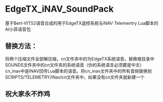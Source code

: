 # EdgeTX_iNAV_SoundPack
基于Bert-VITS2语音合成的用于EdgeTX遥控系统与iNAV Telementry Lua脚本的AI小菲语音包  
## 替换方法：  
将两个压缩文件全部解压缩，cn文件夹中的为EdgeTX系统语音，替换根目录中SOUNDS文件夹中的cn文件夹的系统语音（你的系统语言必须要是中文）  
cn_inav中是INAV回传Lua脚本的语音。将cn_inav文件夹中的所有音频替换到SCRIPTS/TELEMETRY/iNav/cn文件夹中，如果没有cn文件夹就新建一个  
## 祝大家永不炸鸡  

